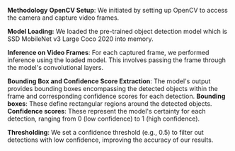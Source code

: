 **Methodology**
**OpenCV Setup**: We initiated by setting up OpenCV to access the camera and capture video frames.

**Model Loading:** We loaded the pre-trained object detection model which is SSD MobileNet v3 Large Coco 2020 into memory.

**Inference on Video Frames**: For each captured frame, we performed inference using the loaded model. This involves passing the frame through the model's convolutional layers.

**Bounding Box and Confidence Score Extraction**: The model's output provides bounding boxes encompassing the detected objects within the frame and corresponding confidence scores for each detection.
**Bounding boxes**: These define rectangular regions around the detected objects.
**Confidence scores**: These represent the model's certainty for each detection, ranging from 0 (low confidence) to 1 (high confidence).

**Thresholding**: We set a confidence threshold (e.g., 0.5) to filter out detections with low confidence, improving the accuracy of our results.
